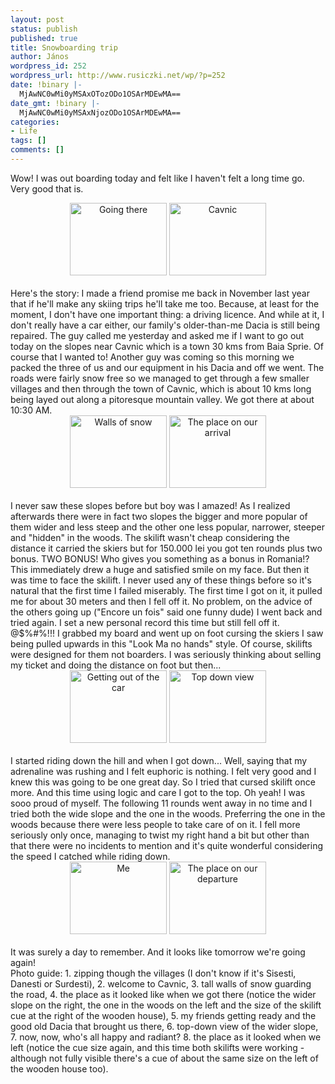 ```yaml
---
layout: post
status: publish
published: true
title: Snowboarding trip
author: János
wordpress_id: 252
wordpress_url: http://www.rusiczki.net/wp/?p=252
date: !binary |-
  MjAwNC0wMi0yMSAxOTozODo1OSArMDEwMA==
date_gmt: !binary |-
  MjAwNC0wMi0yMSAxNjozODo1OSArMDEwMA==
categories:
- Life
tags: []
comments: []
---
```

<p>Wow! I was out boarding today and felt like I haven't felt a long time go. Very good that is.<br />
<center><a href="http://www.rusiczki.net/blog/blogpics/snowboard_cavnic-01-going_there.php" onclick="window.open('http://www.rusiczki.net/blog/blogpics/snowboard_cavnic-01-going_there.php','popup','width=640,height=480,scrollbars=no,resizable=no,toolbar=no,directories=no,location=no,menubar=no,status=no,left=0,top=0'); return false"><img src="http://www.rusiczki.net/blog/blogpics/snowboard_cavnic-01-going_there-thumb.JPG" width="155" height="116" border="0" class="image" alt="Going there" /></a> <a href="http://www.rusiczki.net/blog/blogpics/snowboard_cavnic-02-cavnic.php" onclick="window.open('http://www.rusiczki.net/blog/blogpics/snowboard_cavnic-02-cavnic.php','popup','width=640,height=480,scrollbars=no,resizable=no,toolbar=no,directories=no,location=no,menubar=no,status=no,left=0,top=0'); return false"><img src="http://www.rusiczki.net/blog/blogpics/snowboard_cavnic-02-cavnic-thumb.JPG" width="155" height="116" border="0" class="image" alt="Cavnic" /></a></center><br />
Here's the story: I made a friend promise me back in November last year that if he'll make any skiing trips he'll take me too. Because, at least for the moment, I don't have one important thing: a driving licence. And while at it, I don't really have a car either, our family's older-than-me Dacia is still being repaired. The guy called me yesterday and asked me if I want to go out today on the slopes near Cavnic which is a town 30 kms from Baia Sprie. Of course that I wanted to! Another guy was coming so this morning we packed the three of us and our equipment in his Dacia and off we went. The roads were fairly snow free so we managed to get through a few smaller villages and then through the town of Cavnic, which is about 10 kms long being layed out along a pitoresque mountain valley. We got there at about 10:30 AM.<br />
<center><a href="http://www.rusiczki.net/blog/blogpics/snowboard_cavnic-03-walls_of_snow.php" onclick="window.open('http://www.rusiczki.net/blog/blogpics/snowboard_cavnic-03-walls_of_snow.php','popup','width=640,height=480,scrollbars=no,resizable=no,toolbar=no,directories=no,location=no,menubar=no,status=no,left=0,top=0'); return false"><img src="http://www.rusiczki.net/blog/blogpics/snowboard_cavnic-03-walls_of_snow-thumb.JPG" width="155" height="116" border="0" class="image" alt="Walls of snow" /></a> <a href="http://www.rusiczki.net/blog/blogpics/snowboard_cavnic-04-the_place_on_our_arrival.php" onclick="window.open('http://www.rusiczki.net/blog/blogpics/snowboard_cavnic-04-the_place_on_our_arrival.php','popup','width=640,height=480,scrollbars=no,resizable=no,toolbar=no,directories=no,location=no,menubar=no,status=no,left=0,top=0'); return false"><img src="http://www.rusiczki.net/blog/blogpics/snowboard_cavnic-04-the_place_on_our_arrival-thumb.JPG" width="155" height="116" border="0" class="image" alt="The place on our arrival" /></a></center><br />
I never saw these slopes before but boy was I amazed! As I realized afterwards there were in fact two slopes the bigger and more popular of them wider and less steep and the other one less popular, narrower, steeper and "hidden" in the woods. The skilift wasn't cheap considering the distance it carried the skiers but for 150.000 lei you got ten rounds plus two bonus. TWO BONUS! Who gives you something as a bonus in Romania!? This immediately drew a huge and satisfied smile on my face. But then it was time to face the skilift. I never used any of these things before so it's natural that the first time I failed miserably. The first time I got on it, it pulled me for about 30 meters and then I fell off it. No problem, on the advice of the others going up ("Encore un fois" said one funny dude) I went back and tried again. I set a new personal record this time but still fell off it. @$%#%!!! I grabbed my board and went up on foot cursing the skiers I saw being pulled upwards in this "Look Ma no hands" style. Of course, skilifts were designed for them not boarders. I was seriously thinking about selling my ticket and doing the distance on foot but then...<br />
<center><a href="http://www.rusiczki.net/blog/blogpics/snowboard_cavnic-05-getting_out_of_the_car.php" onclick="window.open('http://www.rusiczki.net/blog/blogpics/snowboard_cavnic-05-getting_out_of_the_car.php','popup','width=640,height=480,scrollbars=no,resizable=no,toolbar=no,directories=no,location=no,menubar=no,status=no,left=0,top=0'); return false"><img src="http://www.rusiczki.net/blog/blogpics/snowboard_cavnic-05-getting_out_of_the_car-thumb.JPG" width="155" height="116" border="0" class="image" alt="Getting out of the car" /></a> <a href="http://www.rusiczki.net/blog/blogpics/snowboard_cavnic-06-top_down_view.php" onclick="window.open('http://www.rusiczki.net/blog/blogpics/snowboard_cavnic-06-top_down_view.php','popup','width=640,height=480,scrollbars=no,resizable=no,toolbar=no,directories=no,location=no,menubar=no,status=no,left=0,top=0'); return false"><img src="http://www.rusiczki.net/blog/blogpics/snowboard_cavnic-06-top_down_view-thumb.JPG" width="155" height="116" border="0" class="image" alt="Top down view" /></a></center><br />
I started riding down the hill and when I got down... Well, saying that my adrenaline was rushing and I felt euphoric is nothing. I felt very good and I knew this was going to be one great day. So I tried that cursed skilift once more. And this time using logic and care I got to the top. Oh yeah! I was sooo proud of myself. The following 11 rounds went away in no time and I tried both the wide slope and the one in the woods. Preferring the one in the woods because there were less people to take care of on it. I fell more seriously only once, managing to twist my right hand a bit but other than that there were no incidents to mention and it's quite wonderful considering the speed I catched while riding down.<br />
<center><a href="http://www.rusiczki.net/blog/blogpics/snowboard_cavnic-07-me.php" onclick="window.open('http://www.rusiczki.net/blog/blogpics/snowboard_cavnic-07-me.php','popup','width=641,height=480,scrollbars=no,resizable=no,toolbar=no,directories=no,location=no,menubar=no,status=no,left=0,top=0'); return false"><img src="http://www.rusiczki.net/blog/blogpics/snowboard_cavnic-07-me-thumb.JPG" width="155" height="116" border="0" class="image" alt="Me" /></a> <a href="http://www.rusiczki.net/blog/blogpics/snowboard_cavnic-08-the_place_on_our_departure.php" onclick="window.open('http://www.rusiczki.net/blog/blogpics/snowboard_cavnic-08-the_place_on_our_departure.php','popup','width=640,height=480,scrollbars=no,resizable=no,toolbar=no,directories=no,location=no,menubar=no,status=no,left=0,top=0'); return false"><img src="http://www.rusiczki.net/blog/blogpics/snowboard_cavnic-08-the_place_on_our_departure-thumb.JPG" width="155" height="116" border="0" class="image" alt="The place on our departure" /></a></center><br />
It was surely a day to remember. And it looks like tomorrow we're going again!<br />
Photo guide: 1. zipping though the villages (I don't know if it's Sisesti, Danesti or Surdesti), 2. welcome to Cavnic, 3. tall walls of snow guarding the road, 4. the place as it looked like when we got there (notice the wider slope on the right, the one in the woods on the left and the size of the skilift cue at the right of the wooden house), 5. my friends getting ready and the good old Dacia that brought us there, 6. top-down view of the wider slope, 7. now, now, who's all happy and radiant? 8. the place as it looked when we left (notice the cue size again, and this time both skilifts were working - although not fully visible there's a cue of about the same size on the left of the wooden house too).</p>
